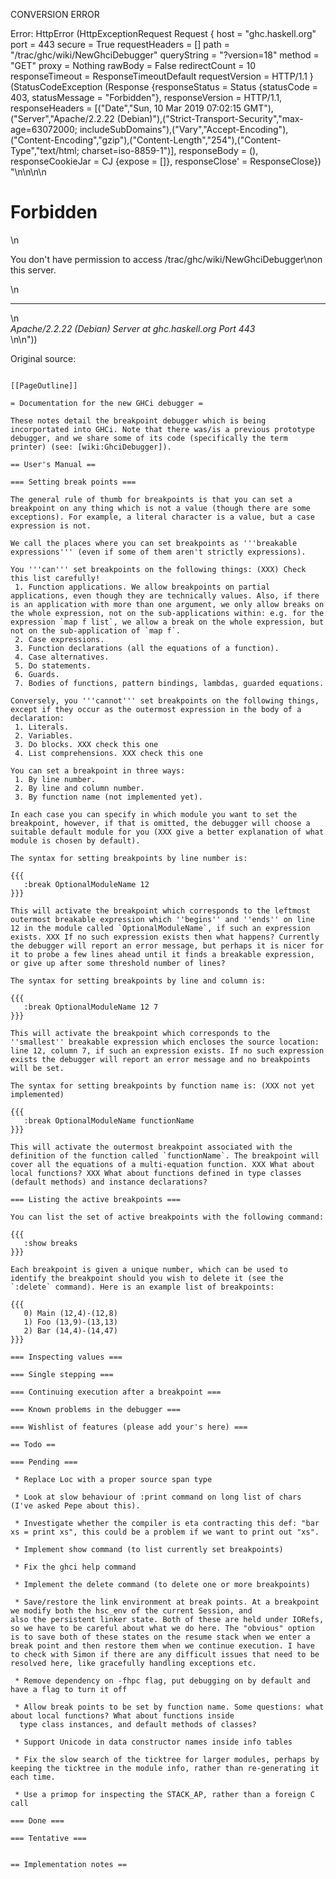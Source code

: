 CONVERSION ERROR

Error: HttpError (HttpExceptionRequest Request {
  host                 = "ghc.haskell.org"
  port                 = 443
  secure               = True
  requestHeaders       = []
  path                 = "/trac/ghc/wiki/NewGhciDebugger"
  queryString          = "?version=18"
  method               = "GET"
  proxy                = Nothing
  rawBody              = False
  redirectCount        = 10
  responseTimeout      = ResponseTimeoutDefault
  requestVersion       = HTTP/1.1
}
 (StatusCodeException (Response {responseStatus = Status {statusCode = 403, statusMessage = "Forbidden"}, responseVersion = HTTP/1.1, responseHeaders = [("Date","Sun, 10 Mar 2019 07:02:15 GMT"),("Server","Apache/2.2.22 (Debian)"),("Strict-Transport-Security","max-age=63072000; includeSubDomains"),("Vary","Accept-Encoding"),("Content-Encoding","gzip"),("Content-Length","254"),("Content-Type","text/html; charset=iso-8859-1")], responseBody = (), responseCookieJar = CJ {expose = []}, responseClose' = ResponseClose}) "<!DOCTYPE HTML PUBLIC \"-//IETF//DTD HTML 2.0//EN\">\n<html><head>\n<title>403 Forbidden</title>\n</head><body>\n<h1>Forbidden</h1>\n<p>You don't have permission to access /trac/ghc/wiki/NewGhciDebugger\non this server.</p>\n<hr>\n<address>Apache/2.2.22 (Debian) Server at ghc.haskell.org Port 443</address>\n</body></html>\n"))

Original source:

```trac

[[PageOutline]]

= Documentation for the new GHCi debugger =

These notes detail the breakpoint debugger which is being incorportated into GHCi. Note that there was/is a previous prototype debugger, and we share some of its code (specifically the term printer) (see: [wiki:GhciDebugger]).

== User's Manual ==

=== Setting break points ===

The general rule of thumb for breakpoints is that you can set a breakpoint on any thing which is not a value (though there are some exceptions). For example, a literal character is a value, but a case expression is not. 

We call the places where you can set breakpoints as '''breakable expressions''' (even if some of them aren't strictly expressions).

You '''can''' set breakpoints on the following things: (XXX) Check this list carefully!
 1. Function applications. We allow breakpoints on partial applications, even though they are technically values. Also, if there is an application with more than one argument, we only allow breaks on the whole expression, not on the sub-applications within: e.g. for the expression `map f list`, we allow a break on the whole expression, but not on the sub-application of `map f`.
 2. Case expressions.
 3. Function declarations (all the equations of a function).
 4. Case alternatives.
 5. Do statements.
 6. Guards.
 7. Bodies of functions, pattern bindings, lambdas, guarded equations.

Conversely, you '''cannot''' set breakpoints on the following things, except if they occur as the outermost expression in the body of a declaration:
 1. Literals.
 2. Variables.
 3. Do blocks. XXX check this one
 4. List comprehensions. XXX check this one

You can set a breakpoint in three ways:
 1. By line number.
 2. By line and column number.
 3. By function name (not implemented yet).

In each case you can specify in which module you want to set the breakpoint, however, if that is omitted, the debugger will choose a suitable default module for you (XXX give a better explanation of what module is chosen by default).

The syntax for setting breakpoints by line number is:

{{{
   :break OptionalModuleName 12
}}}

This will activate the breakpoint which corresponds to the leftmost outermost breakable expression which ''begins'' and ''ends'' on line 12 in the module called `OptionalModuleName`, if such an expression exists. XXX If no such expression exists then what happens? Currently the debugger will report an error message, but perhaps it is nicer for it to probe a few lines ahead until it finds a breakable expression, or give up after some threshold number of lines?

The syntax for setting breakpoints by line and column is:

{{{
   :break OptionalModuleName 12 7
}}}

This will activate the breakpoint which corresponds to the ''smallest'' breakable expression which encloses the source location: line 12, column 7, if such an expression exists. If no such expression exists the debugger will report an error message and no breakpoints will be set.

The syntax for setting breakpoints by function name is: (XXX not yet implemented)

{{{
   :break OptionalModuleName functionName
}}}

This will activate the outermost breakpoint associated with the definition of the function called `functionName`. The breakpoint will cover all the equations of a multi-equation function. XXX What about local functions? XXX What about functions defined in type classes (default methods) and instance declarations?

=== Listing the active breakpoints ===

You can list the set of active breakpoints with the following command:

{{{
   :show breaks
}}}

Each breakpoint is given a unique number, which can be used to identify the breakpoint should you wish to delete it (see the `:delete` command). Here is an example list of breakpoints:

{{{
   0) Main (12,4)-(12,8)
   1) Foo (13,9)-(13,13)
   2) Bar (14,4)-(14,47)
}}}

=== Inspecting values ===

=== Single stepping ===

=== Continuing execution after a breakpoint ===

=== Known problems in the debugger ===

=== Wishlist of features (please add your's here) ===

== Todo ==

=== Pending ===

 * Replace Loc with a proper source span type

 * Look at slow behaviour of :print command on long list of chars (I've asked Pepe about this).

 * Investigate whether the compiler is eta contracting this def: "bar xs = print xs", this could be a problem if we want to print out "xs".

 * Implement show command (to list currently set breakpoints)

 * Fix the ghci help command

 * Implement the delete command (to delete one or more breakpoints)

 * Save/restore the link environment at break points. At a breakpoint we modify both the hsc_env of the current Session, and
also the persistent linker state. Both of these are held under IORefs, so we have to be careful about what we do here. The "obvious" option is to save both of these states on the resume stack when we enter a break point and then restore them when we continue execution. I have to check with Simon if there are any difficult issues that need to be resolved here, like gracefully handling exceptions etc.

 * Remove dependency on -fhpc flag, put debugging on by default and have a flag to turn it off

 * Allow break points to be set by function name. Some questions: what about local functions? What about functions inside
  type class instances, and default methods of classes?

 * Support Unicode in data constructor names inside info tables

 * Fix the slow search of the ticktree for larger modules, perhaps by keeping the ticktree in the module info, rather than re-generating it each time.

 * Use a primop for inspecting the STACK_AP, rather than a foreign C call

=== Done ===

=== Tentative ===


== Implementation notes ==



```
